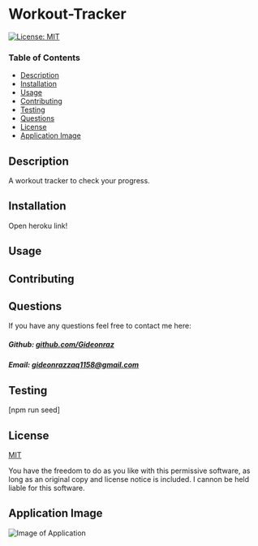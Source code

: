 # Workout-Tracker

[![License: MIT](https://img.shields.io/badge/License-MIT-yellow.svg)](https://opensource.org/licenses/MIT)

### Table of Contents

- [Description](#description)
- [Installation](#installation)
- [Usage](#usage)
- [Contributing](#contributing)
- [Testing](#testing)
- [Questions](#questions)
- [License](#license)
- [Application Image](#application-image)

## Description

A workout tracker to check your progress.

## Installation

Open heroku link!

## Usage



## Contributing



## Questions

If you have any questions feel free to contact me here:

 ##### Github: [github.com/Gideonraz](https://github.com/Gideonraz)

 ##### Email: [gideonrazzaq1158@gmail.com](mailto:gideonrazzaq1158@gmail.com?subject=[GitHub])

## Testing

[npm run seed]

## License

[MIT](https://opensource.org/licenses/MIT)

You have the freedom to do as you like with this permissive software, as long as an original copy and license notice is included. I cannon be held liable for this software.

## Application Image

 ![Image of Application]()